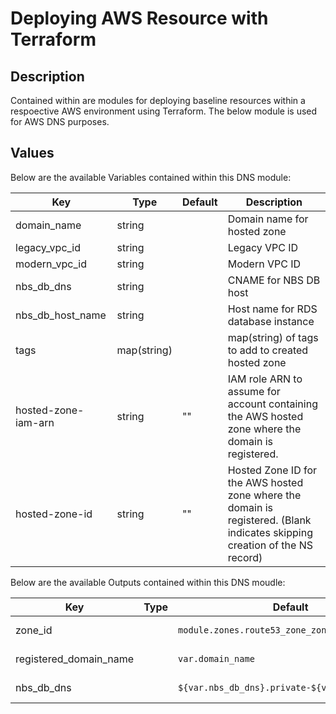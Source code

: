 # Deploying AWS Resource with Terraform

## Description

Contained within are modules for deploying baseline resources within a respoective AWS environment using Terraform. The below module is used for AWS DNS purposes.

## Values

Below are the available Variables contained within this DNS module:

| Key | Type | Default | Description |
| -------------- | -------------- | -------------- | -------------- |
| domain_name | string |  | Domain name for hosted zone |
| legacy_vpc_id | string |  | Legacy VPC ID |
| modern_vpc_id | string |  | Modern VPC ID |
| nbs_db_dns | string |  | CNAME for NBS DB host |
| nbs_db_host_name | string |  | Host name for RDS database instance |
| tags | map(string) |  | map(string) of tags to add to created hosted zone |
| hosted-zone-iam-arn | string | "" | IAM role ARN to assume for account containing the AWS hosted zone where the domain is registered. |
| hosted-zone-id | string | "" | Hosted Zone ID for the AWS hosted zone where the domain is registered. (Blank indicates skipping creation of the NS record) |

Below are the available Outputs contained within this DNS moudle:

| Key | Type | Default | Description |
| -------------- | -------------- | -------------- | -------------- |
| zone_id |  | `module.zones.route53_zone_zone_id` | Route 53 zone id |
| registered_domain_name |  | `var.domain_name` | Domain name |
| nbs_db_dns |  | `${var.nbs_db_dns}.private-${var.domain_name}` | Database DNS |
